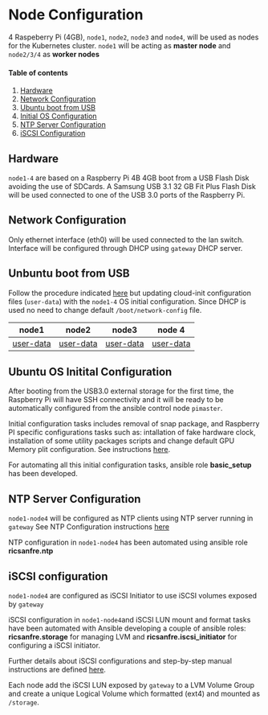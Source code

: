# Node Configuration

4 Raspeberry Pi (4GB), `node1`, `node2`, `node3` and `node4`, will be used as nodes for the Kubernetes cluster.
`node1` will be acting as **master node** and `node2/3/4` as **worker nodes**


#### Table of contents

1. [Hardware](#hardware)
2. [Network Configuration](#network-configuration) 
3. [Ubuntu boot from USB](#unbuntu-boot-from-usb)
4. [Initial OS Configuration](#ubuntu-os-initital-configuration)
5. [NTP Server Configuration](#ntp-server-configuration)
6. [iSCSI Configuration](#iscsi-configuration)

## Hardware

`node1-4` are based on a Raspberry Pi 4B 4GB boot from a USB Flash Disk avoiding the use of SDCards.
A Samsung USB 3.1 32 GB Fit Plus Flash Disk will be used connected to one of the USB 3.0 ports of the Raspberry Pi.

## Network Configuration

Only ethernet interface (eth0) will be used connected to the lan switch. Interface will be configured through  DHCP using `gateway` DHCP server.


## Unbuntu boot from USB

Follow the procedure indicated [here](./installing_ubuntu.md) but updating cloud-init configuration files (`user-data`) with the `node1-4` OS initial configuration. Since DHCP is used no need to change default `/boot/network-config` file.


| node1   | node2 | node3 | node 4 |
| ------- |-------|-------|--------|
| [user-data](../cloud-init-ubuntu-images/node1/user-data) | [user-data](../cloud-init-ubuntu-images/node2/user-data)| [user-data](../cloud-init-ubuntu-images/node3/user-data) | [user-data](../cloud-init-ubuntu-images/node4/user-data) |


## Ubuntu OS Initital Configuration

After booting from the USB3.0 external storage for the first time, the Raspberry Pi will have SSH connectivity and it will be ready to be automatically configured from the ansible control node `pimaster`.

Initial configuration tasks includes removal of snap package, and Raspberry PI specific configurations tasks such as: intallation of fake hardware clock, installation of some utility packages scripts and change default GPU Memory plit configuration. See instructions [here](./basic_os_configuration.md).

For automating all this initial configuration tasks, ansible role **basic_setup** has been developed.

## NTP Server Configuration

`node1-node4` will be configured as NTP clients using NTP server running in `gateway`
See NTP Configuration instructions [here](document/gateway.md#ntp-server-configuration)

NTP configuration in `node1-node4` has been automated using ansible role **ricsanfre.ntp**

## iSCSI configuration

`node1-node4` are configured as iSCSI Initiator to use iSCSI volumes exposed by `gateway`

iSCSI configuration in `node1-node4`and iSCSI LUN mount and format tasks have been automated with Ansible developing a couple of ansible roles: **ricsanfre.storage** for managing LVM and **ricsanfre.iscsi_initiator** for configuring a iSCSI initiator.

Further details about iSCSI configurations and step-by-step manual instructions are defined [here](./san_installation.md).

Each node add the iSCSI LUN exposed by `gateway` to a LVM Volume Group and create a unique Logical Volume which formatted (ext4) and mounted as `/storage`.